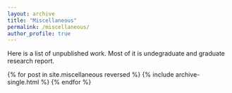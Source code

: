 ```yaml
---
layout: archive
title: "Miscellaneous"
permalink: /miscellaneous/
author_profile: true
---
```


Here is a list of unpublished work. Most of it is undegraduate and graduate research report.


  {% for post in site.miscellaneous reversed %}
    {% include archive-single.html %}
  {% endfor %}

  

